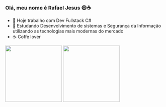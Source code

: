 ### Olá, meu nome é Rafael Jesus 😄☕

- 🔭 Hoje trabalho com Dev Fullstack C#
- 🌱 Estudando Desenvolvimento de sistemas e Segurança da Informação utilizando as tecnologias mais modernas do mercado
- ☕ Coffe lover

<div style="margin:auto;">
   <img height="180em" src="https://github-readme-stats.vercel.app/api?username=rafavitorino&show_icons=true&theme=tokyonight ">
   <img height="180em" src="https://github-readme-stats.vercel.app/api/top-langs/?username=rafavitorino&layout=compact&langs_count=16&theme=tokyonight ">
</div>
